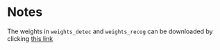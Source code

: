 # Notes

The weights in `weights_detec` and `weights_recog` can be downloaded by clicking [this link](https://drive.google.com/file/d/1MSzX_rw0AMj5Hq24r3WXHn8j00EIyxHU/view?usp=sharing)

